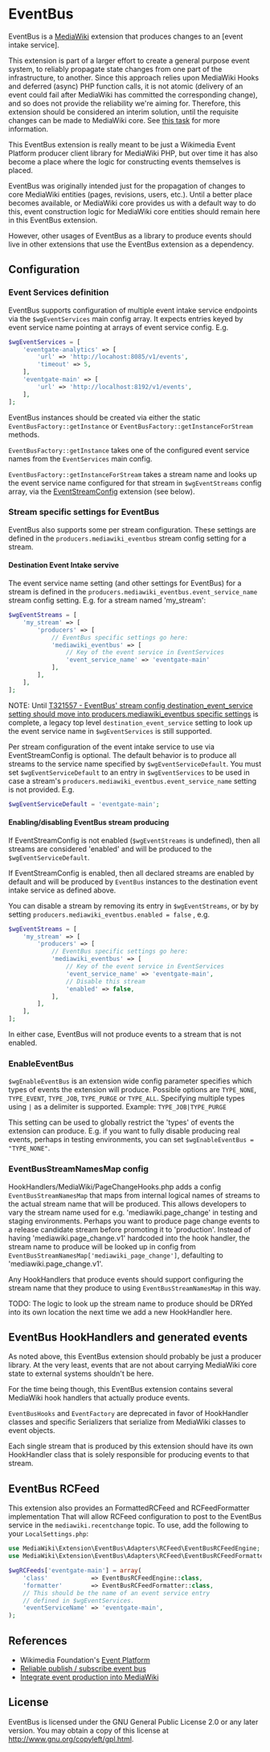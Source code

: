 # EventBus

EventBus is a [MediaWiki](https://www.mediawiki.org/) extension that
produces changes to an [event intake service].

[event_intake_service]: https://wikitech.wikimedia.org/wiki/Event_Platform/EventGate

This extension is part of a larger effort to create a general purpose event
system, to reliably propagate state changes from one part of the
infrastructure, to another. Since this approach relies upon MediaWiki
Hooks and deferred (async) PHP function calls, it is not atomic (delivery
of an event could fail after MediaWiki has committed the corresponding
change), and so does not provide the reliability we're aiming for.
Therefore, this extension should be considered an interim solution, until
the requisite changes can be made to MediaWiki core. See [this task] for
more information.

[this task]: https://phabricator.wikimedia.org/T120242

This EventBus extension is really meant to be just a Wikimedia Event
Platform producer client library for MediaWiki PHP, but over time it has
also become a place where the logic for constructing events themselves is
placed.

EventBus was originally intended just for the propagation of changes to
core MediaWiki entities (pages, revisions, users, etc.). Until a better
place becomes available, or MediaWiki core provides us with a default way
to do this, event construction logic for MediaWiki core entities should
remain here in this EventBus extension.

However, other usages of EventBus as a library to produce events should
live in other extensions that use the EventBus extension as a dependency.

## Configuration

### Event Services definition

EventBus supports configuration of multiple event intake service endpoints
via the `$wgEventServices` main config array. It expects entries keyed by
event service name pointing at arrays of event service config. E.g.

```php
$wgEventServices = [
    'eventgate-analytics' => [
        'url' => 'http://locahost:8085/v1/events',
        'timeout' => 5,
    ],
    'eventgate-main' => [
        'url' => 'http://localhost:8192/v1/events',
    ],
];
```

EventBus instances should be created via either the static
`EventBusFactory::getInstance` or `EventBusFactory::getInstanceForStream`
methods.

`EventBusFactory::getInstance` takes one of the configured event service
names from the `EventServices` main config.

`EventBusFactory::getInstanceForStream` takes a stream name and looks up
the event service name configured for that stream in `$wgEventStreams`
config array, via the [EventStreamConfig] extension (see below).

[EventStreamConfig]: https://wikitech.wikimedia.org/wiki/Event_Platform/Stream_Configuration

### Stream specific settings for EventBus

EventBus also supports some per stream configuration. These settings are
defined in the `producers.mediawiki_eventbus` stream config setting for a
stream.


#### Destination Event Intake servive

The event service name setting (and other settings for EventBus) for a
stream is defined in the `producers.mediawiki_eventbus.event_service_name`
stream config setting. E.g. for a stream named 'my_stream':

```php
$wgEventStreams = [
    'my_stream' => [
        'producers' => [
            // EventBus specific settings go here:
            'mediawiki_eventbus' => [
                // Key of the event service in EventServices
                'event_service_name' => 'eventgate-main'
            ],
        ],
    ],
];
```
NOTE: Until
[T321557 - EventBus' stream config destination_event_service setting should move into producers.mediawiki_eventbus specific settings](https://phabricator.wikimedia.org/T321557)
is complete, a legacy top level `destination_event_service` setting to look
up the event service name in `$wgEventServices` is still supported.

Per stream configuration of the event intake service to use via
EventStreamConfig is optional. The default behavior is to produce all
streams to the service name specified by `$wgEventServiceDefault`. You
must set `$wgEventServiceDefault` to an entry in `$wgEventServices` to be
used in case a stream's `producers.mediawiki_eventbus.event_service_name`
setting is not provided. E.g.

```php
$wgEventServiceDefault = 'eventgate-main';
```

#### Enabling/disabling EventBus stream producing

If EventStreamConfig is not enabled (`$wgEventStreams` is undefined), then
all streams are considered 'enabled' and will be produced to the
`$wgEventServiceDefault`.


If EventStreamConfig is enabled, then all declared streams are enabled by
default and will be produced by `EventBus` instances to the destination
event intake service as defined above.

You can disable a stream by removing its entry in `$wgEventStreams`, or by
by setting `producers.mediawiki_eventbus.enabled = false` , e.g.
```php
$wgEventStreams = [
    'my_stream' => [
        'producers' => [
            // EventBus specific settings go here:
            'mediawiki_eventbus' => [
                // Key of the event service in EventServices
                'event_service_name' => 'eventgate-main',
                // Disable this stream
                'enabled' => false,
            ],
        ],
    ],
];
```

In either case, EventBus will not produce events to a stream that is not enabled.

### EnableEventBus

`$wgEnableEventBus` is an extension wide config parameter specifies which
types of events the extension will produce. Possible options are
`TYPE_NONE`, `TYPE_EVENT`, `TYPE_JOB`, `TYPE_PURGE` or `TYPE_ALL`.
Specifying multiple types using `|` as a delimiter is supported. Example:
`TYPE_JOB|TYPE_PURGE`

This setting can be used to globally restrict the 'types' of events the
extension can produce. E.g. if you want to fully disable producing real
events, perhaps in testing environments, you can set `$wgEnableEventBus =
"TYPE_NONE"`.

### EventBusStreamNamesMap config

HookHandlers/MediaWiki/PageChangeHooks.php adds a config
`EventBusStreamNamesMap` that maps from internal logical names of streams
to the actual stream name that will be produced. This allows developers to
vary the stream name used for e.g. 'mediawiki.page_change' in testing and
staging environments. Perhaps you want to produce page change events to a
release candidate stream before promoting it to 'production'. Instead of
having 'mediawiki.page_change.v1' hardcoded into the hook handler, the
stream name to produce will be looked up in config from
`EventBusStreamNamesMap['mediawiki_page_change']`, defaulting to
'mediawiki.page_change.v1'.

Any HookHandlers that produce events should support configuring the stream
name that they produce to using `EventBusStreamNamesMap` in this way.

TODO: The logic to look up the stream name to produce should be DRYed into
its own location the next time we add a new HookHandler here.


## EventBus HookHandlers and generated events

As noted above, this EventBus extension should probably be just a producer
library. At the very least, events that are not about carrying MediaWiki
core state to external systems shouldn't be here.

For the time being though, this EventBus extension contains several
MediaWiki hook handlers that actually produce events.

`EventBusHooks` and `EventFactory` are deprecated in favor of HookHandler
classes and specific Serializers that serialize from MediaWiki classes to
event objects.

Each single stream that is produced by this extension should have its own
HookHandler class that is solely responsible for producing events to that
stream.


## EventBus RCFeed

This extension also provides an FormattedRCFeed and RCFeedFormatter
implementation That will allow RCFeed configuration to post to the EventBus
service in the `mediawiki.recentchange` topic. To use, add the following
to your `LocalSettings.php`:

```php
use MediaWiki\Extension\EventBus\Adapters\RCFeed\EventBusRCFeedEngine;
use MediaWiki\Extension\EventBus\Adapters\RCFeed\EventBusRCFeedFormatter;

$wgRCFeeds['eventgate-main'] = array(
    'class'            => EventBusRCFeedEngine::class,
    'formatter'        => EventBusRCFeedFormatter::class,
    // This should be the name of an event service entry
    // defined in $wgEventServices.
    'eventServiceName' => 'eventgate-main',
);
```

## References

  * Wikimedia Foundation's [Event Platform](https://wikitech.wikimedia.org/wiki/Event_Platform)
  * [Reliable publish / subscribe event bus](https://phabricator.wikimedia.org/T84923)
  * [Integrate event production into MediaWiki](https://phabricator.wikimedia.org/T116786)

## License

EventBus is licensed under the GNU General Public License 2.0 or any later
version. You may obtain a copy of this license at <http://www.gnu.org/copyleft/gpl.html>.
